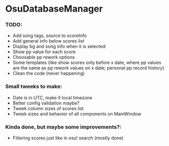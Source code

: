 # OsuDatabaseManager

### TODO:
- Add song tags, source to scoreInfo
- Add general info below scores list
- Display bg and song info when it is selected
- Show pp value for each score
- Choosable pp rework options
- Some templates (like show scores only before x date, where pp values are the same as pp rework values on x date; personal pp record history)
- Clean the code (never happening)

### Small tweeks to make:
- Date is in UTC, make it local timezone
- Better config validation maybe?
- Tweek column sizes of scores list
- Tweek sizes and behavior of all components on MainWindow

### Kinda done, but maybe some improvements?:
- Filtering scores just like in osu! search (mostly done)

